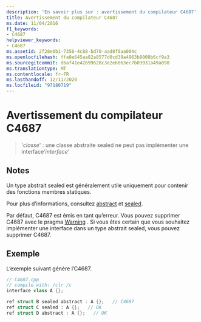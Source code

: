 ```yaml
---
description: 'En savoir plus sur : avertissement du compilateur C4687'
title: Avertissement du compilateur C4687
ms.date: 11/04/2016
f1_keywords:
- C4687
helpviewer_keywords:
- C4687
ms.assetid: 2f28e0b1-7358-4c88-bd70-aad8f0aa004c
ms.openlocfilehash: ffa8e645aa82a8577d0cd39a4963b8008b6cf9a3
ms.sourcegitcommit: d6af41e42699628c3e2e6063ec7b03931a49a098
ms.translationtype: MT
ms.contentlocale: fr-FR
ms.lasthandoff: 12/11/2020
ms.locfileid: "97180719"
---
```

# <a name="compiler-warning-c4687"></a>Avertissement du compilateur C4687

> '*classe*' : une classe abstraite sealed ne peut pas implémenter une interface'*interface*'

## <a name="remarks"></a>Notes

Un type abstrait sealed est généralement utile uniquement pour contenir des fonctions membres statiques.

Pour plus d’informations, consultez [abstract](../../extensions/abstract-cpp-component-extensions.md) et [sealed](../../extensions/sealed-cpp-component-extensions.md).

Par défaut, C4687 est émis en tant qu’erreur. Vous pouvez supprimer C4687 avec le pragma [Warning](../../preprocessor/warning.md) . Si vous êtes certain que vous souhaitez implémenter une interface dans un type abstrait sealed, vous pouvez supprimer C4687.

## <a name="example"></a>Exemple

L’exemple suivant génère l’C4687.

```cpp
// C4687.cpp
// compile with: /clr /c
interface class A {};

ref struct B sealed abstract : A {};   // C4687
ref struct C sealed : A {};   // OK
ref struct D abstract : A {};   // OK
```
